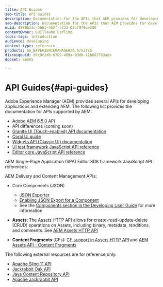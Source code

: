 ```yaml
---
title: API Guides
seo-title: API Guides
description: Documentation for the APIs that AEM provides for developing applications
seo-description: Documentation for the APIs that AEM provides for developing applications
uuid: d998b23c-5b0a-462f-a733-02cf979de2d0
contentOwner: Guillaume Carlino
topic-tags: introduction
audience: developing
content-type: reference
products: SG_EXPERIENCEMANAGER/6.5/SITES
discoiquuid: d8c9c2db-6709-409a-93d0-11b802763ada
docset: aem65

---
```


# API Guides{#api-guides}

Adobe Experience Manager (AEM) provides several APIs for developing applications and extending AEM. The following list provides the documentation for APIs supported by AEM:

* [Adobe AEM 6.5.0 API](https://helpx.adobe.com/experience-manager/6-5/sites/developing/using/reference-materials/javadoc/index.html)
* API differences (coming soon)
* [Granite UI (Touch-enabled) API documentation](https://helpx.adobe.com/experience-manager/6-5/sites/developing/using/reference-materials/granite-ui/api/index.html)
* [Coral UI guide](https://helpx.adobe.com/experience-manager/6-5/sites/developing/using/reference-materials/coral-ui/coralui3/index.html)
* [Widgets API (Classic UI) documentation](https://helpx.adobe.com/experience-manager/6-5/sites/developing/using/reference-materials/widgets-api/index.html)
* [UI test framework JavaScript API reference](https://helpx.adobe.com/experience-manager/6-5/sites/developing/using/reference-materials/test-api/index.html)
* [Editor core JavaScript API reference](https://helpx.adobe.com/experience-manager/6-5/sites/developing/using/reference-materials/jsdoc/ui-touch/editor-core/index.html)

AEM Single-Page Application (SPA) Editor SDK framework JavaScript API references:

AEM Delivery and Content Management APIs:

* Core Components (JSON)

    * [JSON Exporter](/help/sites-developing/json-exporter.md)
    * [Enabling JSON Export for a Component](/help/sites-developing/json-exporter-components.md)
    * See the [Components section in the Developing User Guide](https://helpx.adobe.com/experience-manager/6-5/sites/developing/user-guide.html?topic=/experience-manager/6-4/sites/developing/morehelp/components.ug.js) for more information

* **Assets**: The Assets HTTP API allows for create-read-update-delete (CRUD) operations on Assets, including binary, metadata, renditions, and comments. See [AEM Assets HTTP API](/help/assets/mac-api-assets.md)

* **Content Fragments** (CFs): [CF support in Assets HTTP API](/help/assets/assets-api-content-fragments.md) and [AEM Assets API - Content Fragments](https://helpx.adobe.com/experience-manager/6-5/sites/developing/using/reference-materials/assets-api-content-fragments/index.html)

The following external resources are for reference only:

* [Apache Sling 11 API](https://sling.apache.org/apidocs/sling11/)
* [Jackrabbit Oak API](https://jackrabbit.apache.org/oak/docs/oak_api/overview.html)
* [Java Content Repository API](https://docs.adobe.com/docs/en/spec/javax.jcr/javadocs/jcr-2.0/index.html)
* [Apache Jackrabbit API](https://jackrabbit.apache.org/api)
